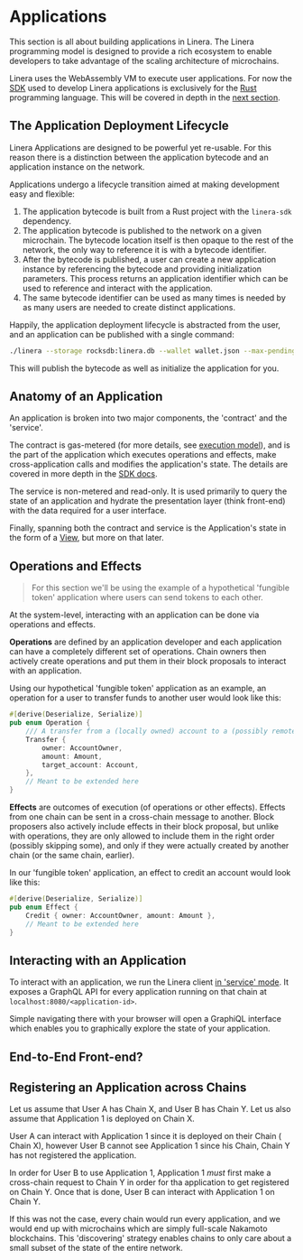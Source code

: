 # Applications

This section is all about building applications in Linera. The Linera programming
model is designed to provide a rich ecosystem to enable developers to take advantage
of the scaling architecture of microchains.

Linera uses the WebAssembly VM to execute user applications. For now
the [SDK](./sdk.md) used to develop Linera applications is exclusively for
the [Rust](https://www.rust-lang.org/) programming language. This will be
covered in depth in the [next section](./sdk.md).

## The Application Deployment Lifecycle

Linera Applications are designed to be powerful yet re-usable. For this reason
there is a distinction between the application bytecode and an application
instance on the network.

Applications undergo a lifecycle transition aimed at making development easy and
flexible:

1. The application bytecode is built from a Rust project with the `linera-sdk`
   dependency.
2. The application bytecode is published to the network on a given microchain.
   The bytecode location itself is then opaque to the rest of the network, the
   only way to reference it is with a bytecode identifier.
3. After the bytecode is published, a user can create a new application instance
   by referencing the bytecode and providing initialization parameters. This
   process returns an application identifier which can be used to reference and
   interact with the application.
4. The same bytecode identifier can be used as many times is needed by as many
   users are needed to create distinct applications.

Happily, the application deployment lifecycle is abstracted from the user, and
an application can be published with a single command:

```bash
./linera --storage rocksdb:linera.db --wallet wallet.json --max-pending-messages 10000 publish_and_create <contract-path> <service-path> <init-args>
```

This will publish the bytecode as well as initialize the application for you.

## Anatomy of an Application

An application is broken into two major components, the 'contract' and the 'service'.

The contract is gas-metered (for more details,
see [execution model](../advanced_topics/execution_model.md)), and is the part
of the application which executes operations and effects, make cross-application
calls and modifies the application's state. The details are covered in more
depth in the
[SDK docs](./sdk.md).

The service is non-metered and read-only. It is used primarily to query the
state of an application and hydrate the presentation layer (think front-end)
with the data required for a user interface.

Finally, spanning both the contract and service is the Application's state in
the form of a [View](./../advanced_topics/views.md), but more on that later.

## Operations and Effects

> For this section we'll be using the example of a hypothetical 'fungible token'
> application where users can send tokens to each other.

At the system-level, interacting with an application can be done via operations
and effects.

**Operations** are defined by an application developer and each
application can have a completely different set of operations. Chain owners then
actively create operations and put them in their block proposals to interact
with an application.

Using our hypothetical 'fungible token' application as an example, an operation
for a user to transfer funds to another user would look like this:

```rust
#[derive(Deserialize, Serialize)]
pub enum Operation {
    /// A transfer from a (locally owned) account to a (possibly remote) account.
    Transfer {
        owner: AccountOwner,
        amount: Amount,
        target_account: Account,
    },
    // Meant to be extended here
}
```

**Effects** are outcomes of execution (of operations or other effects).
Effects from one chain can be sent in a cross-chain message to another. Block
proposers also actively include effects in their block proposal, but unlike with
operations, they are only allowed to include them in the right order (possibly
skipping some), and only if they were actually created by another chain (or the
same chain, earlier).

In our 'fungible token' application, an effect to credit an account would look like this:

```rust
#[derive(Deserialize, Serialize)]
pub enum Effect {
    Credit { owner: AccountOwner, amount: Amount },
    // Meant to be extended here
}
```

## Interacting with an Application

To interact with an application, we run the Linera client
[in 'service' mode](wallet.md#node-service). It exposes a GraphQL API for every
application running on that chain at `localhost:8080/<application-id>`.

Simple navigating there with your browser will open a GraphiQL interface which
enables you to graphically explore the state of your application.

## End-to-End Front-end?

## Registering an Application across Chains

Let us assume that User A has Chain X, and User B has Chain Y. Let us also
assume that Application 1 is deployed on Chain X.

User A can interact with Application 1 since it is deployed on their Chain (
Chain X), however User B cannot see Application 1 since his Chain, Chain Y has
not registered the application.

In order for User B to use Application 1, Application 1 _must_ first make a
cross-chain request to Chain Y in order for tha application to get registered on
Chain Y. Once that is done, User B can interact with Application 1 on Chain Y.

If this was not the case, every chain would run every application, and we would
end up with microchains which are simply full-scale Nakamoto blockchains. This
'discovering' strategy enables chains to only care about a small subset of the
state of the entire network.
